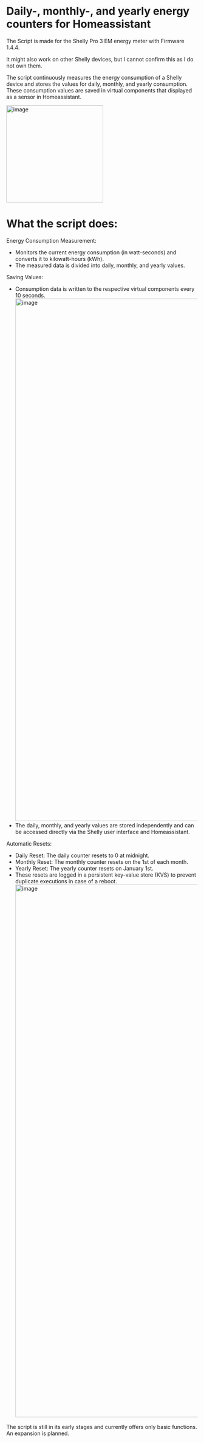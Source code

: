 # Daily-, monthly-, and yearly energy counters for Homeassistant



The Script is made for the Shelly Pro 3 EM energy meter with Firmware 1.4.4.

It might also work on other Shelly devices, but I cannot confirm this as I do not own them.


The script continuously measures the energy consumption of a Shelly device and stores the values for daily, monthly, and yearly consumption. 
These consumption values are saved in virtual components that displayed as a sensor in Homeassistant. 

<img width="255" alt="image" src="https://github.com/user-attachments/assets/74f0262f-93f3-4532-b1d8-7617a36c3410">  


# What the script does:

Energy Consumption Measurement:
- Monitors the current energy consumption (in watt-seconds) and converts it to kilowatt-hours (kWh).
- The measured data is divided into daily, monthly, and yearly values.

Saving Values:
- Consumption data is written to the respective virtual components every 10 seconds.
  <img width="1374" alt="image" src="https://github.com/user-attachments/assets/2326cdf4-b8bd-49a6-a248-0e39a6fd4b05">
- The daily, monthly, and yearly values are stored independently and can be accessed directly via the Shelly user interface and Homeassistant.
  

Automatic Resets:
- Daily Reset: The daily counter resets to 0 at midnight.
- Monthly Reset: The monthly counter resets on the 1st of each month.
- Yearly Reset: The yearly counter resets on January 1st.
- These resets are logged in a persistent key-value store (KVS) to prevent duplicate executions in case of a reboot.
  <img width="1401" alt="image" src="https://github.com/user-attachments/assets/58d08d7c-33fb-49ec-a71f-995387e07009">


The script is still in its early stages and currently offers only basic functions. An expansion is planned.

